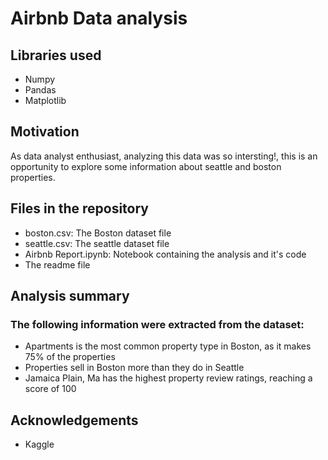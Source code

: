 # Airbnb Data analysis

## Libraries used
- Numpy
- Pandas
- Matplotlib


## Motivation
As data analyst enthusiast, analyzing this data was so intersting!, this is an opportunity to explore some information about seattle and boston properties.


## Files in the repository
- boston.csv: The Boston dataset file
- seattle.csv: The seattle dataset file
- Airbnb Report.ipynb: Notebook containing the analysis and it's code
- The readme file


## Analysis summary

### The following information were extracted from the dataset:

- Apartments is the most common property type in Boston, as it makes 75% of the properties
- Properties sell in Boston more than they do in Seattle
- Jamaica Plain, Ma has the highest property review ratings, reaching a score of 100


## Acknowledgements
- Kaggle
